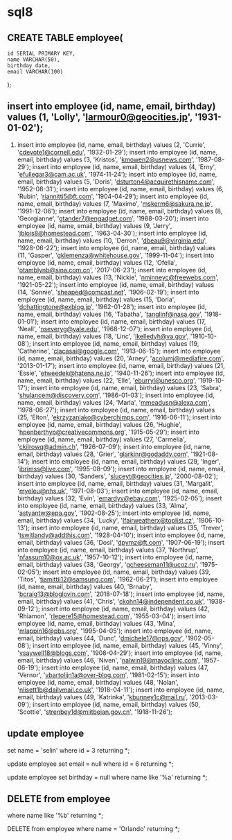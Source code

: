 # sql8

## CREATE TABLE employee(
	id SERIAL PRIMARY KEY,
	name VARCHAR(50),
	birthday date,
	email VARCHAR(100)


);


## insert into employee (id, name, email, birthday) values (1, 'Lolly', 'larmour0@geocities.jp', '1931-01-02');
1. insert into employee (id, name, email, birthday) values (2, 'Currie', 'cdevote1@cornell.edu', '1932-01-29');
insert into employee (id, name, email, birthday) values (3, 'Kristos', 'kmowen2@usnews.com', '1987-08-29');
insert into employee (id, name, email, birthday) values (4, 'Erny', 'efullegar3@cam.ac.uk', '1974-11-24');
insert into employee (id, name, email, birthday) values (5, 'Doris', 'dsturton4@acquirethisname.com', '1952-08-31');
insert into employee (id, name, email, birthday) values (6, 'Rubin', 'riannitti5@ft.com', '1904-04-29');
insert into employee (id, name, email, birthday) values (7, 'Maximo', 'mskerm6@sakura.ne.jp', '1991-12-06');
insert into employee (id, name, email, birthday) values (8, 'Georgianne', 'gtander7@engadget.com', '1988-03-20');
insert into employee (id, name, email, birthday) values (9, 'Jerry', 'jblois8@homestead.com', '1963-04-30');
insert into employee (id, name, email, birthday) values (10, 'Derron', 'dbeau9@virginia.edu', '1928-06-22');
insert into employee (id, name, email, birthday) values (11, 'Gasper', 'gklemenza@whitehouse.gov', '1999-11-04');
insert into employee (id, name, email, birthday) values (12, 'Ofella', 'otamblynb@sina.com.cn', '2017-06-23');
insert into employee (id, name, email, birthday) values (13, 'Nickie', 'nminneyc@freewebs.com', '1921-05-22');
insert into employee (id, name, email, birthday) values (14, 'Sonnie', 'sheaped@comcast.net', '1906-02-19');
insert into employee (id, name, email, birthday) values (15, 'Doria', 'dchattingtone@exblog.jp', '1962-01-28');
insert into employee (id, name, email, birthday) values (16, 'Tabatha', 'tanglinf@nasa.gov', '1918-01-01');
insert into employee (id, name, email, birthday) values (17, 'Neall', 'nseveryg@yale.edu', '1968-12-07');
insert into employee (id, name, email, birthday) values (18, 'Linc', 'lkelledyh@va.gov', '1910-10-08');
insert into employee (id, name, email, birthday) values (19, 'Catherine', 'clacasai@google.com', '1913-06-15');
insert into employee (id, name, email, birthday) values (20, 'Arney', 'acolumj@mediafire.com', '2013-01-17');
insert into employee (id, name, email, birthday) values (21, 'Essie', 'etweedek@hatena.ne.jp', '1940-11-26');
insert into employee (id, name, email, birthday) values (22, 'Elle', 'eburryl@unesco.org', '1919-10-17');
insert into employee (id, name, email, birthday) values (23, 'Sabra', 'shulancem@discovery.com', '1986-01-03');
insert into employee (id, name, email, birthday) values (24, 'Marla', 'mmeadusn@alexa.com', '1978-06-27');
insert into employee (id, name, email, birthday) values (25, 'Elton', 'ekrzyzaniako@cyberchimps.com', '1916-06-11');
insert into employee (id, name, email, birthday) values (26, 'Hughie', 'hpenberthyp@creativecommons.org', '1915-05-29');
insert into employee (id, name, email, birthday) values (27, 'Carmelia', 'ckilrowq@admin.ch', '1926-07-09');
insert into employee (id, name, email, birthday) values (28, 'Grier', 'glarkinr@godaddy.com', '1921-08-14');
insert into employee (id, name, email, birthday) values (29, 'Inger', 'ibrimss@live.com', '1995-08-09');
insert into employee (id, name, email, birthday) values (30, 'Sanders', 'sluceyt@geocities.jp', '2000-08-02');
insert into employee (id, name, email, birthday) values (31, 'Margalit', 'myeleu@nhs.uk', '1971-08-03');
insert into employee (id, name, email, birthday) values (32, 'Evin', 'emardyv@ebay.com', '1925-02-05');
insert into employee (id, name, email, birthday) values (33, 'Alma', 'astyantw@epa.gov', '1902-08-25');
insert into employee (id, name, email, birthday) values (34, 'Lucky', 'lfairweatherx@toplist.cz', '1906-10-13');
insert into employee (id, name, email, birthday) values (35, 'Trever', 'tswitlandy@addthis.com', '1928-04-10');
insert into employee (id, name, email, birthday) values (36, 'Dosi', 'dpymz@ft.com', '1907-06-19');
insert into employee (id, name, email, birthday) values (37, 'Northrup', 'nfassum10@ox.ac.uk', '1957-10-12');
insert into employee (id, name, email, birthday) values (38, 'Georgy', 'gcheeseman11@ucoz.ru', '1975-02-05');
insert into employee (id, name, email, birthday) values (39, 'Titos', 'tiamittii12@samsung.com', '1962-06-21');
insert into employee (id, name, email, birthday) values (40, 'Brnaby', 'bcraig13@bloglovin.com', '2018-07-18');
insert into employee (id, name, email, birthday) values (41, 'Chris', 'ckohn14@independent.co.uk', '1938-09-12');
insert into employee (id, name, email, birthday) values (42, 'Rhiamon', 'rlepere15@homestead.com', '1955-03-04');
insert into employee (id, name, email, birthday) values (43, 'Mina', 'mlappin16@pbs.org', '1995-04-05');
insert into employee (id, name, email, birthday) values (44, 'Dunc', 'dmichele17@nps.gov', '1902-05-08');
insert into employee (id, name, email, birthday) values (45, 'Vinny', 'vsaywell18@blogs.com', '1908-04-29');
insert into employee (id, name, email, birthday) values (46, 'Niven', 'nalwin19@mayoclinic.com', '1957-06-19');
insert into employee (id, name, email, birthday) values (47, 'Vernor', 'vbartolijn1a@over-blog.com', '1981-02-15');
insert into employee (id, name, email, birthday) values (48, 'Nolan', 'nlisett1b@dailymail.co.uk', '1918-04-11');
insert into employee (id, name, email, birthday) values (49, 'Katrinka', 'kbunney1c@mail.ru', '2013-03-09');
insert into employee (id, name, email, birthday) values (50, 'Scottie', 'strenbey1d@miitbeian.gov.cn', '1918-11-26');


## update employee
set name = 'selin'
where id = 3
returning *;

update employee
set email = null
where id = 6
returning *;

update employee
set birthday = null
where name like '%a'
returning *;


## DELETE from employee
where name like '%b'
returning *;

DELETE from employee
where name = 'Orlando'
returning *;
